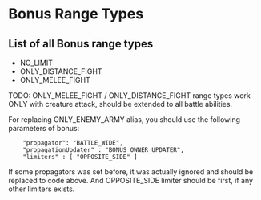 # Bonus Range Types

## List of all Bonus range types

- NO_LIMIT
- ONLY_DISTANCE_FIGHT
- ONLY_MELEE_FIGHT

TODO: ONLY_MELEE_FIGHT / ONLY_DISTANCE_FIGHT range types work ONLY with creature attack, should be extended to all battle abilities.

For replacing ONLY_ENEMY_ARMY alias, you should use the following parameters of bonus:

```
	"propagator": "BATTLE_WIDE",
	"propagationUpdater" : "BONUS_OWNER_UPDATER",
	"limiters" : [ "OPPOSITE_SIDE" ]
```

If some propagators was set before, it was actually ignored and should be replaced to code above. And OPPOSITE_SIDE limiter should be first, if any other limiters exists.